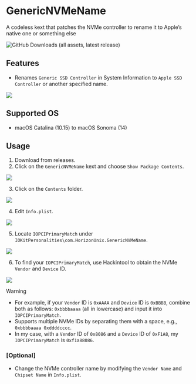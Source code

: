 # GenericNVMeName
A codeless kext that patches the NVMe controller to rename it to Apple’s native one or something else

![GitHub Downloads (all assets, latest release)](https://img.shields.io/github/downloads/AppleOSX/GenericNVMeName/total)

## Features
- Renames `Generic SSD Controller` in System Information to `Apple SSD Controller` or another specified name.

<img src="Img/proof.png">

## Supported OS
- macOS Catalina (10.15) to macOS Sonoma (14)

## Usage
1. Download from releases.
2. Click on the `GenericNVMeName` kext and choose `Show Package Contents`.

<img src="Img/1.png">

3. Click on the `Contents` folder.

<img src="Img/2.png">

4. Edit `Info.plist`.

<img src="Img/3.png">

5. Locate `IOPCIPrimaryMatch` under `IOKitPersonalities\com.HorizonUnix.GenericNVMeName`.

<img src="Img/4.png">

6. To find your `IOPCIPrimaryMatch`, use Hackintool to obtain the NVMe `Vendor` and `Device` ID.

<img src="Img/5.png">

> [!Warning]
> - For example, if your `Vendor` ID is `0xAAAA` and `Device` ID is `0xBBBB`, combine both as follows: `0xbbbbaaaa` (all in lowercase) and input it into `IOPCIPrimaryMatch`.
> - Supports multiple NVMe IDs by separating them with a space, e.g., `0xbbbbaaaa 0xddddcccc`.
> - In my case, with a `Vendor` ID of `0x8086` and a `Device` ID of `0xF1A8`, my `IOPCIPrimaryMatch` is `0xf1a88086`.

### [Optional]
- Change the NVMe controller name by modifying the `Vendor Name` and `Chipset Name` in `Info.plist`.
